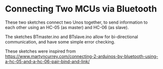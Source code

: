 # Connecting Two MCUs via Bluetooth
These two sketches connect two Unos together, to send information to each other using an HC-05 (as master) and HC-06 (as slave).<p>

The sketches BTmaster.ino and BTslave.ino allow for bi-directional communication, and have some simple error checking.<br>

These sketches were inspired from https://www.martyncurrey.com/connecting-2-arduinos-by-bluetooth-using-a-hc-05-and-a-hc-06-pair-bind-and-link/<p>
